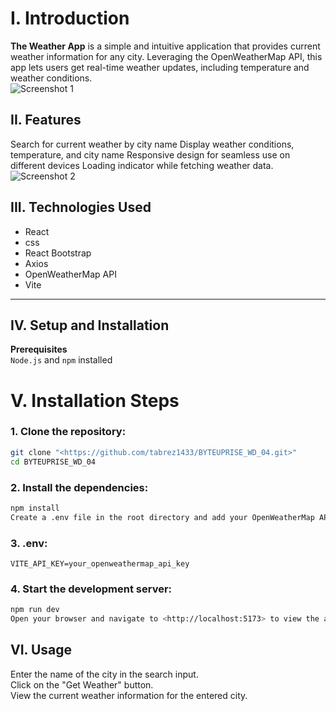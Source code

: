 # I. Introduction
**The Weather App** is a simple and intuitive application that provides current weather information for any city. Leveraging the OpenWeatherMap API, this app lets users get real-time weather updates, including temperature and weather conditions.  
![Screenshot 1](https://github.com/tabrez1433/BYTEUPRISE_WD_04/assets/152283368/5a93175c-751a-427a-998e-7c00ea87f7ea)

## II. Features

Search for current weather by city name
Display weather conditions, temperature, and city name
Responsive design for seamless use on different devices
Loading indicator while fetching weather data.  
![Screenshot 2](https://github.com/tabrez1433/BYTEUPRISE_WD_04/assets/152283368/86aeffd0-b7d3-422c-a5b9-f6d4fb468398)

## III. Technologies Used
* React   
* css
* React Bootstrap  
* Axios  
* OpenWeatherMap API  
* Vite

---

## IV. Setup and Installation
**Prerequisites**  
`Node.js` and `npm` installed

# V. Installation Steps

### 1. Clone the repository:
``` bash
git clone "<https://github.com/tabrez1433/BYTEUPRISE_WD_04.git>"  
cd BYTEUPRISE_WD_04
```

### 2. Install the dependencies:
``` bash
npm install  
Create a .env file in the root directory and add your OpenWeatherMap API key:
```

### 3. .env:
`VITE_API_KEY=your_openweathermap_api_key`

### 4. Start the development server:
```bash
npm run dev  
Open your browser and navigate to <http://localhost:5173> to view the app.
```

## VI. Usage
Enter the name of the city in the search input.  
Click on the "Get Weather" button.  
View the current weather information for the entered city.
